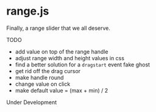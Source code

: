 # range.js
Finally, a range slider that we all deserve.

TODO
- add value on top of the range handle
- adjust range width and height values in css
- find a better solution for a `dragstart` event fake ghost
- get rid off the drag cursor
- make handle round
- change value on click
- make default value = (max + min) / 2

Under Development
